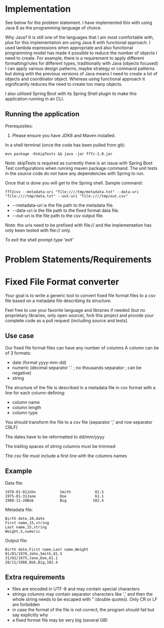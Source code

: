 # Implementation

See below for the problem statement.
I have implemented this with using Java 8 as the programming language of choice.

Why Java?
It is still one of the languages that I am most comfortable with, plus for this implementation am using Java 8 with functional approach.
I used lambda expressions when appropriate and also functional programming model has made it possible to reduce the number of objects
I need to create.
For example, there is a requirement to apply different formatting/rules for different types, traditionally with Java (objects focused) I can
apply various design patterns, maybe strategy or command patterns but doing with the previous versions of Java means I need to create a lot of objects
and coordinator object.
Whereas using functional approach it significantly reduces the need to create too many objects.

I also utilised Spring Boot with its Spring Shell plugin to make this application running in an CLI.


## Running the application

Prerequisites:

1. Please ensure you have JDK8 and Maven installed.

In a shell terminal (once the code has been pulled from git):

```
mvn package -DskipTests && java -jar fffc-1.0.jar
```

Note: skipTests is required as currently there is an issue with Spring Boot Test configurations when running maven package command.
The unit tests in the source code do not have any dependencies with Spring to run.

Once that is done you will get to the Spring shell. Sample command:

```
fff2csv --metadata-uri "file:////tmp/metadata.txt" --data-uri "file:////tmp/data.txt" --out-uri "file:////tmp/out.csv"
```

* --metadata-uri is the file path to the metadata file.
* --data-uri is the file path to the fixed format data file.
* --out-uri is the file path to the csv output file.

Note: the uris need to be prefixed with file:// and the implementation has only been tested with file:// only.

To exit the shell prompt type 'exit'

# Problem Statements/Requirements

# Fixed File Format converter

Your goal is to write a generic tool to convert fixed file format files to a csv file based on a metadata file describing its structure.

Feel free to use your favorite language and libraries if needed (but no proprietary libraries, only open source), fork this project and provide your complete code as a pull request (including source and tests).

## Use case

Our fixed file format files can have any number of columns
A column can be of 3 formats:
* date (format yyyy-mm-dd)
* numeric (decimal separator '.' ; no thousands separator ; can be negative)
* string

The structure of the file is described in a metadata file in csv format with a line for each column defining:
* column name
* column length
* column type

You should transform the file to a csv file (separator ',' and row separator CRLF)

The dates have to be reformatted to dd/mm/yyyy

The trailing spaces of string columns must be trimmed

The csv file must include a first line with the columns names

## Example

Data file:
```
1970-01-01John           Smith           81.5
1975-01-31Jane           Doe             61.1
1988-11-28Bob            Big            102.4
```

Metadata file:
```
Birth date,10,date
First name,15,string
Last name,15,string
Weight,5,numeric
```

Output file:
```
Birth date,First name,Last name,Weight
01/01/1970,John,Smith,81.5
31/01/1975,Jane,Doe,61.1
28/11/1988,Bob,Big,102.4
```

## Extra requirements
* files are encoded in UTF-8 and may contain special characters
* strings columns may contain separator characters like ',' and then the whole string needs to be escaped with " (double quotes). Only CR or LF are forbidden
* in case the format of the file is not correct, the program should fail but say explicitly why
* a fixed format file may be very big (several GB)

